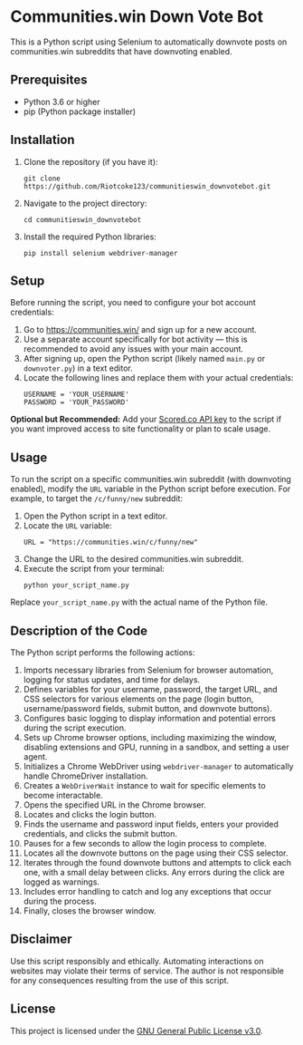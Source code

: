 <!DOCTYPE html>
<html lang="en">
<head>
    <meta charset="UTF-8">
    <meta name="viewport" content="width=device-width, initial-scale=1.0">
    <title>Communities.win Down Vote Bot</title>
</head>
<body>
    <h1>Communities.win Down Vote Bot</h1>
    <p>This is a Python script using Selenium to automatically downvote posts on communities.win subreddits that have downvoting enabled.</p>
    <h2>Prerequisites</h2>
    <ul>
        <li>Python 3.6 or higher</li>
        <li>pip (Python package installer)</li>
    </ul>
    <h2>Installation</h2>
    <ol>
        <li>Clone the repository (if you have it):
            <pre><code>git clone https://github.com/Riotcoke123/communitieswin_downvotebot.git</code></pre>
        </li>
        <li>Navigate to the project directory:
            <pre><code>cd communitieswin_downvotebot</code></pre>
        </li>
        <li>Install the required Python libraries:
            <pre><code>pip install selenium webdriver-manager</code></pre>
        </li>
    </ol>
    <h2>Setup</h2>
    <p>Before running the script, you need to configure your bot account credentials:</p>
    <ol>
        <li>Go to <a href="https://communities.win/" target="_blank">https://communities.win/</a> and sign up for a new account.</li>
        <li>Use a separate account specifically for bot activity — this is recommended to avoid any issues with your main account.</li>
        <li>After signing up, open the Python script (likely named <code>main.py</code> or <code>downvoter.py</code>) in a text editor.</li>
        <li>Locate the following lines and replace them with your actual credentials:
            <pre><code class="language-python">USERNAME = 'YOUR_USERNAME'
PASSWORD = 'YOUR_PASSWORD'</code></pre>
        </li>
    </ol>
    <p><strong>Optional but Recommended:</strong> Add your <a href="https://docs.scored.co/" target="_blank">Scored.co API key</a> to the script if you want improved access to site functionality or plan to scale usage.</p>
    <h2>Usage</h2>
    <p>To run the script on a specific communities.win subreddit (with downvoting enabled), modify the <code>URL</code> variable in the Python script before execution. For example, to target the <code>/c/funny/new</code> subreddit:</p>
    <ol>
        <li>Open the Python script in a text editor.</li>
        <li>Locate the <code>URL</code> variable:
            <pre><code class="language-python">URL = "https://communities.win/c/funny/new"</code></pre>
        </li>
        <li>Change the URL to the desired communities.win subreddit.</li>
        <li>Execute the script from your terminal:
            <pre><code>python your_script_name.py</code></pre>
        </li>
    </ol>
    <p>Replace <code>your_script_name.py</code> with the actual name of the Python file.</p>
    <h2>Description of the Code</h2>
    <p>The Python script performs the following actions:</p>
    <ol>
        <li>Imports necessary libraries from Selenium for browser automation, logging for status updates, and time for delays.</li>
        <li>Defines variables for your username, password, the target URL, and CSS selectors for various elements on the page (login button, username/password fields, submit button, and downvote buttons).</li>
        <li>Configures basic logging to display information and potential errors during the script execution.</li>
        <li>Sets up Chrome browser options, including maximizing the window, disabling extensions and GPU, running in a sandbox, and setting a user agent.</li>
        <li>Initializes a Chrome WebDriver using <code>webdriver-manager</code> to automatically handle ChromeDriver installation.</li>
        <li>Creates a <code>WebDriverWait</code> instance to wait for specific elements to become interactable.</li>
        <li>Opens the specified URL in the Chrome browser.</li>
        <li>Locates and clicks the login button.</li>
        <li>Finds the username and password input fields, enters your provided credentials, and clicks the submit button.</li>
        <li>Pauses for a few seconds to allow the login process to complete.</li>
        <li>Locates all the downvote buttons on the page using their CSS selector.</li>
        <li>Iterates through the found downvote buttons and attempts to click each one, with a small delay between clicks. Any errors during the click are logged as warnings.</li>
        <li>Includes error handling to catch and log any exceptions that occur during the process.</li>
        <li>Finally, closes the browser window.</li>
    </ol>
    <h2>Disclaimer</h2>
    <p>Use this script responsibly and ethically. Automating interactions on websites may violate their terms of service. The author is not responsible for any consequences resulting from the use of this script.</p>
    <h2>License</h2>
    <p>This project is licensed under the <a href="https://www.gnu.org/licenses/gpl-3.0.en.html" target="_blank">GNU General Public License v3.0</a>.</p>
</body>
</html>
